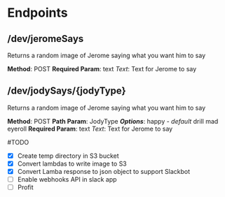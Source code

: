 # Endpoints

## /dev/jeromeSays

Returns a random image of Jerome saying what you want him to say

**Method**: POST
**Required Param**: text
*Text*: Text for Jerome to say

## /dev/jodySays/{jodyType}

Returns a random image of Jerome saying what you want him to say

**Method**: POST
**Path Param**: JodyType
***Options***:
    happy - *default*
    drill 
    mad
    eyeroll 
**Required Param**: text
*Text*: Text for Jerome to say

#TODO
- [x] Create temp directory in S3 bucket
- [x] Convert lambdas to write image to S3
- [x] Convert Lamba response to json object to support Slackbot
- [ ] Enable webhooks API in slack app
- [ ] Profit